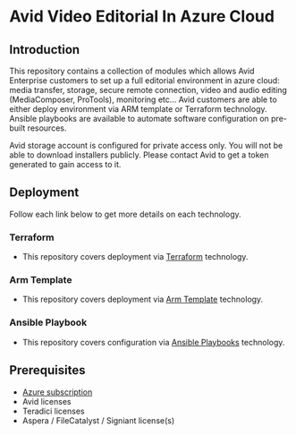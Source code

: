# Avid Video Editorial In Azure Cloud
 
## Introduction 

This repository contains a collection of modules which allows Avid Enterprise customers to set up a full editorial environment in azure cloud: media transfer, storage, secure remote connection, video and audio editing (MediaComposer, ProTools), monitoring etc... Avid customers are able to either deploy environment via ARM template or Terraform technology. Ansible playbooks are available to automate software configuration on pre-built resources.

Avid storage account is configured for private access only. You will not be able to download installers publicly. Please contact Avid to get a token generated to gain access to it. 
 
## Deployment

Follow each link below to get more details on each technology.

### Terraform 
- This repository covers deployment via [Terraform](https://github.com/avid-technology/VideoEditorialInTheCloud/tree/master/Avid_Edit_In_The_Cloud_Terraform) technology.
 
### Arm Template
- This repository covers deployment via [Arm Template](https://github.com/avid-technology/VideoEditorialInTheCloud/tree/master/Avid_Edit_In_The_Cloud_Arm) technology. 

### Ansible Playbook
- This repository covers configuration via [Ansible Playbooks](https://github.com/avid-technology/VideoEditorialInTheCloud/tree/master/Avid_Edit_In_The_Cloud_Ansible) technology.
 
 
## Prerequisites  
- [Azure subscription](https://portal.azure.com)
- Avid licenses
- Teradici licenses
- Aspera / FileCatalyst / Signiant license(s)
